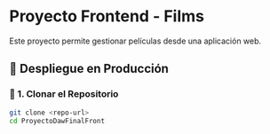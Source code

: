 # Proyecto Frontend - Films

Este proyecto permite gestionar películas desde una aplicación web.

## 🚀 Despliegue en Producción

### 📌 1. Clonar el Repositorio
```bash
git clone <repo-url>
cd ProyectoDawFinalFront
